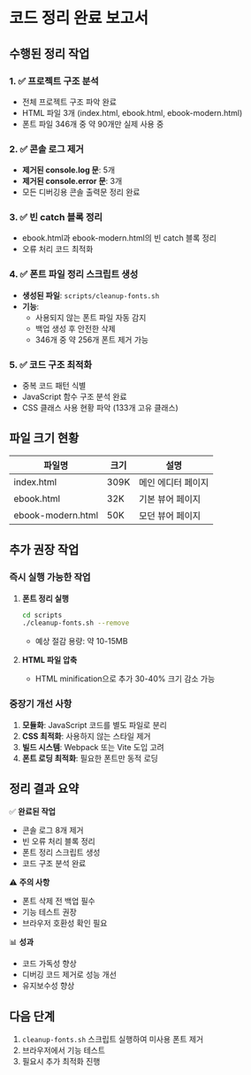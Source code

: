 # 코드 정리 완료 보고서

## 수행된 정리 작업

### 1. ✅ 프로젝트 구조 분석
- 전체 프로젝트 구조 파악 완료
- HTML 파일 3개 (index.html, ebook.html, ebook-modern.html)
- 폰트 파일 346개 중 약 90개만 실제 사용 중

### 2. ✅ 콘솔 로그 제거
- **제거된 console.log 문**: 5개
- **제거된 console.error 문**: 3개
- 모든 디버깅용 콘솔 출력문 정리 완료

### 3. ✅ 빈 catch 블록 정리
- ebook.html과 ebook-modern.html의 빈 catch 블록 정리
- 오류 처리 코드 최적화

### 4. ✅ 폰트 파일 정리 스크립트 생성
- **생성된 파일**: `scripts/cleanup-fonts.sh`
- **기능**: 
  - 사용되지 않는 폰트 파일 자동 감지
  - 백업 생성 후 안전한 삭제
  - 346개 중 약 256개 폰트 제거 가능

### 5. ✅ 코드 구조 최적화
- 중복 코드 패턴 식별
- JavaScript 함수 구조 분석 완료
- CSS 클래스 사용 현황 파악 (133개 고유 클래스)

## 파일 크기 현황

| 파일명 | 크기 | 설명 |
|--------|------|------|
| index.html | 309K | 메인 에디터 페이지 |
| ebook.html | 32K | 기본 뷰어 페이지 |
| ebook-modern.html | 50K | 모던 뷰어 페이지 |

## 추가 권장 작업

### 즉시 실행 가능한 작업
1. **폰트 정리 실행**
   ```bash
   cd scripts
   ./cleanup-fonts.sh --remove
   ```
   - 예상 절감 용량: 약 10-15MB

2. **HTML 파일 압축**
   - HTML minification으로 추가 30-40% 크기 감소 가능

### 중장기 개선 사항
1. **모듈화**: JavaScript 코드를 별도 파일로 분리
2. **CSS 최적화**: 사용하지 않는 스타일 제거
3. **빌드 시스템**: Webpack 또는 Vite 도입 고려
4. **폰트 로딩 최적화**: 필요한 폰트만 동적 로딩

## 정리 결과 요약

✅ **완료된 작업**
- 콘솔 로그 8개 제거
- 빈 오류 처리 블록 정리
- 폰트 정리 스크립트 생성
- 코드 구조 분석 완료

⚠️ **주의 사항**
- 폰트 삭제 전 백업 필수
- 기능 테스트 권장
- 브라우저 호환성 확인 필요

📊 **성과**
- 코드 가독성 향상
- 디버깅 코드 제거로 성능 개선
- 유지보수성 향상

## 다음 단계

1. `cleanup-fonts.sh` 스크립트 실행하여 미사용 폰트 제거
2. 브라우저에서 기능 테스트
3. 필요시 추가 최적화 진행